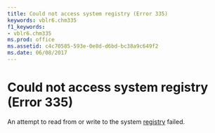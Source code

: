 ```yaml
---
title: Could not access system registry (Error 335)
keywords: vblr6.chm335
f1_keywords:
- vblr6.chm335
ms.prod: office
ms.assetid: c4c70585-593e-0e8d-d6bd-bc38a9c649f2
ms.date: 06/08/2017
---
```



# Could not access system registry (Error 335)

An attempt to read from or write to the system [registry](../../Glossary/vbe-glossary.md#registry) failed.


